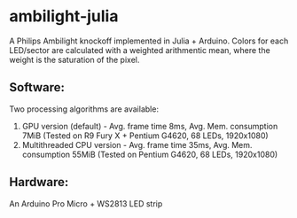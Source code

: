 # ambilight-julia
A Philips Ambilight knockoff implemented in Julia + Arduino. Colors for each LED/sector are calculated with a weighted arithmentic mean, where the weight is the saturation of the pixel.

## Software:
Two processing algorithms are available:
1. GPU version (default) - Avg. frame time 8ms, Avg. Mem. consumption 7MiB (Tested on R9 Fury X + Pentium G4620, 68 LEDs, 1920x1080)
2. Multithreaded CPU version - Avg. frame time 35ms, Avg. Mem. consumption 55MiB (Tested on Pentium G4620, 68 LEDs, 1920x1080)

## Hardware:
An Arduino Pro Micro + WS2813 LED strip
